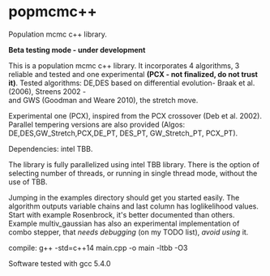 # popmcmc++
Population mcmc c++ library.

**Beta testing mode - under development**

This is a population mcmc c++ library. It incorporates 4 algorithms, 3 reliable and tested and one experimental **(PCX - not finalized, do not trust it)**. 
Tested algorithms: DE,DES based on differential evolution- Braak et al. (2006), Streens 2002 -  
and GWS (Goodman and Weare 2010), the stretch move.  

Experimental one (PCX), inspired from the PCX crossover (Deb et al. 2002). Parallel tempering versions are also provided 
(Algos: DE,DES,GW_Stretch,PCX,DE_PT, DES_PT, GW_Stretch_PT, PCX_PT). 

Dependencies: intel TBB. 

The library is fully parallelized using intel TBB library. There is the option of selecting number of threads, 
or running in single thread mode, without the use of TBB.  

Jumping in the examples directory should get you started easily. The algorithm outputs variable chains and last column has loglikelihood values. Start with example Rosenbrock, it's better documented than others. Example multiv_gaussian has also an experimental implementation of combo stepper, that *needs debugging* (on my TODO list), *avoid using* it. 


compile: g++ -std=c++14 main.cpp -o main -ltbb -O3 

Software tested with gcc 5.4.0  
